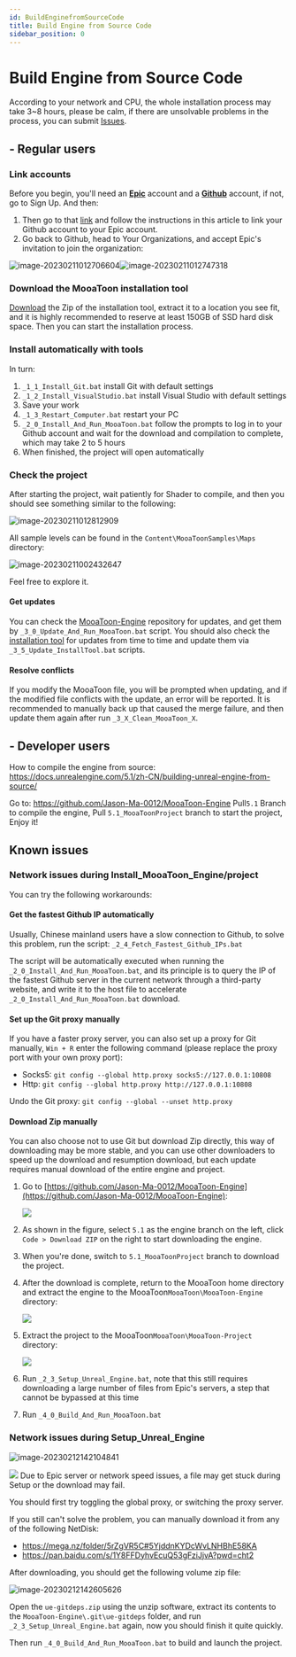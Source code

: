 ```yaml
---
id: BuildEnginefromSourceCode
title: Build Engine from Source Code
sidebar_position: 0
---
```


# Build Engine from Source Code

According to your network and CPU, the whole installation process may take 3~8 hours, please be calm, if there are unsolvable problems in the process, you can submit [Issues](https://github.com/JasonMa0012/MooaToon/issues/new).

## - Regular users

### Link accounts

Before you begin, you'll need an [**Epic**](https://www.unrealengine.com/) account and a [**Github**](https://github.com/) account, if not, go to Sign Up. And then:

1.  Then go to that [link](https://www.unrealengine.com/zh-CN/blog/updated-authentication-process-for-connecting-epic-github-accounts) and follow the instructions in this article to link your Github account to your Epic account.
2.  Go back to Github, head to Your Organizations, and accept Epic's invitation to join the organization:


![image-20230211012706604](./assets/image-20230211012706604.png)![image-20230211012747318](./assets/image-20230211012747318.png)

### Download the MooaToon installation tool

[Download](https://github.com/JasonMa0012/MooaToon/archive/refs/heads/main.zip) the Zip of the installation tool, extract it to a location you see fit, and it is highly recommended to reserve at least 150GB of SSD hard disk space. Then you can start the installation process.

### Install automatically with tools

In turn:

1. `_1_1_Install_Git.bat` install Git with default settings
2. `_1_2_Install_VisualStudio.bat` install Visual Studio with default settings
3. Save your work
4. `_1_3_Restart_Computer.bat` restart your PC
5. `_2_0_Install_And_Run_MooaToon.bat` follow the prompts to log in to your Github account and wait for the download and compilation to complete, which may take 2 to 5 hours
6. When finished, the project will open automatically

### Check the project

After starting the project, wait patiently for Shader to compile, and then you should see something similar to the following:

![image-20230211012812909](./assets/image-20230211012812909.png)

All sample levels can be found in the `Content\MooaToonSamples\Maps` directory:

![image-20230211002432647](./assets/image-20230211002432647.png)

Feel free to explore it.

#### Get updates

You can check the [MooaToon-Engine](https://github.com/Jason-Ma-0012/MooaToon-Engine) repository for updates, and get them by `_3_0_Update_And_Run_MooaToon.bat` script. You should also check the [installation tool](https://github.com/JasonMa0012/MooaToon) for updates from time to time and update them via `_3_5_Update_InstallTool.bat` scripts.

#### Resolve conflicts

If you modify the MooaToon file, you will be prompted when updating, and if the modified file conflicts with the update, an error will be reported. It is recommended to manually back up that caused the merge failure, and then update them again after run `_3_X_Clean_MooaToon_X`.

## - Developer users

How to compile the engine from source: https://docs.unrealengine.com/5.1/zh-CN/building-unreal-engine-from-source/ 

Go to: https://github.com/Jason-Ma-0012/MooaToon-Engine Pull`5.1` Branch to compile the engine, Pull `5.1_MooaToonProject` branch to start the project, Enjoy it!

## Known issues

### Network issues during Install_MooaToon_Engine/project

You can try the following workarounds:

#### Get the fastest Github IP automatically

Usually, Chinese mainland users have a slow connection to Github, to solve this problem, run the script: `_2_4_Fetch_Fastest_Github_IPs.bat`

The script will be automatically executed when running the `_2_0_Install_And_Run_MooaToon.bat`, and its principle is to query the IP of the fastest Github server in the current network through a third-party website, and write it to the host file to accelerate `_2_0_Install_And_Run_MooaToon.bat` download.
#### Set up the Git proxy manually

If you have a faster proxy server, you can also set up a proxy for Git manually, `Win + R` enter the following command (please replace the proxy port with your own proxy port):

- Socks5: `git config --global http.proxy socks5://127.0.0.1:10808`
- Http: `git config --global http.proxy http://127.0.0.1:10808`

Undo the Git proxy: `git config --global --unset http.proxy`
#### Download Zip manually

You can also choose not to use Git but download Zip directly, this way of downloading may be more stable, and you can use other downloaders to speed up the download and resumption download, but each update requires manual download of the entire engine and project.

1. Go to [https://github.com/Jason-Ma-0012/MooaToon-Engine](https://github.com/Jason-Ma-0012/MooaToon-Engine):

   ![](./assets/image-20230211002346396.png)

2. As shown in the figure, select `5.1` as the engine branch on the left, click `Code > Download ZIP` on the right to start downloading the engine.

3. When you're done, switch to `5.1_MooaToonProject` branch to download the project.

4. After the download is complete, return to the MooaToon home directory and extract the engine to the MooaToon`MooaToon\MooaToon-Engine` directory:

   ![](./assets/image-20230211002402855.png)

5. Extract the project to the MooaToon`MooaToon\MooaToon-Project` directory:

   ![](./assets/image-20230211002410545.png)

6. Run `_2_3_Setup_Unreal_Engine.bat`, note that this still requires downloading a large number of files from Epic's servers, a step that cannot be bypassed at this time

7. Run `_4_0_Build_And_Run_MooaToon.bat`

### Network issues during Setup_Unreal_Engine

![image-20230212142104841](./assets/image-20230212142104841.png)

![](./assets/image-20230211002416094.png)
Due to Epic server or network speed issues, a file may get stuck during Setup or the download may fail. 

You should first try toggling the global proxy, or switching the proxy server.

If you still can't solve the problem, you can manually download it from any of the following NetDisk:

- https://mega.nz/folder/5rZgVR5C#5YjddnKYDcWvLNHBhE58KA
- https://pan.baidu.com/s/1Y8FFDyhvEcuQ53gFziJjvA?pwd=cht2

After downloading, you should get the following volume zip file:

![image-20230212142605626](./assets/image-20230212142605626.png)

Open the `ue-gitdeps.zip` using the unzip software, extract its contents to the `MooaToon-Engine\.git\ue-gitdeps` folder, and run `_2_3_Setup_Unreal_Engine.bat` again, now you should finish it quite quickly.

Then run `_4_0_Build_And_Run_MooaToon.bat` to build and launch the project.



